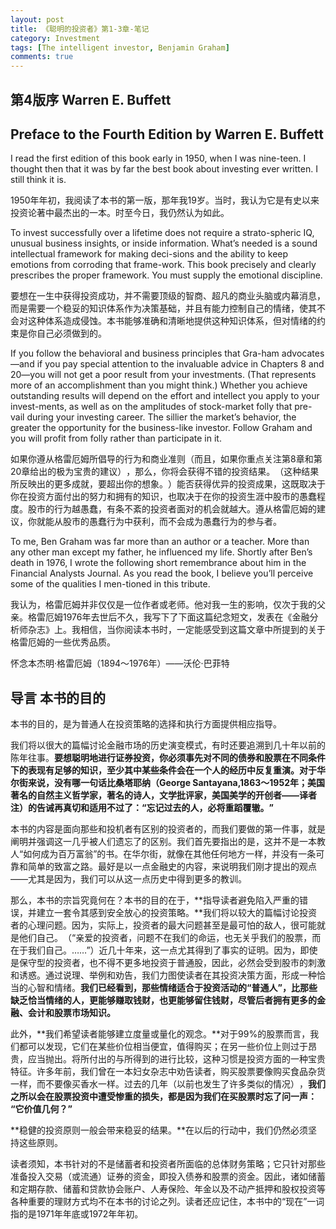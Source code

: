 ```yaml
---
layout: post
title: 《聪明的投资者》第1-3章-笔记
category: Investment
tags: [The intelligent investor, Benjamin Graham]
comments: true
---
```


## 第4版序 Warren E. Buffett

## Preface to the Fourth Edition by Warren E. Buffett

I read the first edition of this book early in 1950, when I was nine-teen. I thought then that it was by far the best book about investing ever written. I still think it is.

1950年年初，我阅读了本书的第一版，那年我19岁。当时，我认为它是有史以来投资论著中最杰出的一本。时至今日，我仍然认为如此。

To invest successfully over a lifetime does not require a strato-spheric IQ, unusual business insights, or inside information. What’s needed is a sound intellectual framework for making deci-sions and the ability to keep emotions from corroding that frame-work. This book precisely and clearly prescribes the proper framework. You must supply the emotional discipline.

要想在一生中获得投资成功，并不需要顶级的智商、超凡的商业头脑或内幕消息，而是需要一个稳妥的知识体系作为决策基础，并且有能力控制自己的情绪，使其不会对这种体系造成侵蚀。本书能够准确和清晰地提供这种知识体系，但对情绪的约束是你自己必须做到的。

If you follow the behavioral and business principles that Gra-ham advocates—and if you pay special attention to the invaluable advice in Chapters 8 and 20—you will not get a poor result from your investments. (That represents more of an accomplishment than you might think.) Whether you achieve outstanding results will depend on the effort and intellect you apply to your invest-ments, as well as on the amplitudes of stock-market folly that pre-vail during your investing career. The sillier the market’s behavior, the greater the opportunity for the business-like investor. Follow Graham and you will profit from folly rather than participate in it.

如果你遵从格雷厄姆所倡导的行为和商业准则（而且，如果你重点关注第8章和第20章给出的极为宝贵的建议）​，那么，你将会获得不错的投资结果。​（这种结果所反映出的更多成就，要超出你的想象。​）能否获得优异的投资成果，这既取决于你在投资方面付出的努力和拥有的知识，也取决于在你的投资生涯中股市的愚蠢程度。股市的行为越愚蠢，有条不紊的投资者面对的机会就越大。遵从格雷厄姆的建议，你就能从股市的愚蠢行为中获利，而不会成为愚蠢行为的参与者。

To me, Ben Graham was far more than an author or a teacher. More than any other man except my father, he influenced my life. Shortly after Ben’s death in 1976, I wrote the following short remembrance about him in the Financial Analysts Journal. As you read the book, I believe you’ll perceive some of the qualities I men-tioned in this tribute.

我认为，格雷厄姆并非仅仅是一位作者或老师。他对我一生的影响，仅次于我的父亲。格雷厄姆1976年去世后不久，我写下了下面这篇纪念短文，发表在《金融分析师杂志》上。我相信，当你阅读本书时，一定能感受到这篇文章中所提到的关于格雷厄姆的一些优秀品质。

怀念本杰明·格雷厄姆（1894～1976年）——沃伦·巴菲特

## 导言 本书的目的

本书的目的，是为普通人在投资策略的选择和执行方面提供相应指导。

我们将以很大的篇幅讨论金融市场的历史演变模式，有时还要追溯到几十年以前的陈年往事。**要想聪明地进行证券投资，你必须事先对不同的债券和股票在不同条件下的表现有足够的知识，至少其中某些条件会在一个人的经历中反复重演。对于华尔街来说，没有哪一句话比桑塔耶纳（George Santayana,1863～1952年；美国著名的自然主义哲学家，著名的诗人，文学批评家，美国美学的开创者——译者注）的告诫再真切和适用不过了：​“忘记过去的人，必将重蹈覆辙。​”**

本书的内容是面向那些和投机者有区别的投资者的，而我们要做的第一件事，就是阐明并强调这一几乎被人们遗忘了的区别。我们首先要指出的是，这并不是一本教人“如何成为百万富翁”的书。在华尔街，就像在其他任何地方一样，并没有一条可靠和简单的致富之路。最好是以一点金融史的内容，来说明我们刚才提出的观点——尤其是因为，我们可以从这一点历史中得到更多的教训。

那么，本书的宗旨究竟何在？本书的目的在于，**指导读者避免陷入严重的错误，并建立一套令其感到安全放心的投资策略。**我们将以较大的篇幅讨论投资者的心理问题。因为，实际上，投资者的最大问题甚至是最可怕的敌人，很可能就是他们自己。​（​“亲爱的投资者，问题不在我们的命运，也无关乎我们的股票，而在于我们自己。……”​）近几十年来，这一点尤其得到了事实的证明。因为，即使是保守型的投资者，也不得不更多地投资于普通股，因此，必然会受到股市的刺激和诱惑。通过说理、举例和劝告，我们力图使读者在其投资决策方面，形成一种恰当的心智和情绪。**我们已经看到，那些情绪适合于投资活动的“普通人”​，比那些缺乏恰当情绪的人，更能够赚取钱财，也更能够留住钱财，尽管后者拥有更多的金融、会计和股票市场知识。**

此外，**我们希望读者能够建立度量或量化的观念。**对于99%的股票而言，我们都可以发现，它们在某些价位相当便宜，值得购买；在另一些价位上则过于昂贵，应当抛出。将所付出的与所得到的进行比较，这种习惯是投资方面的一种宝贵特征。许多年前，我们曾在一本妇女杂志中劝告读者，购买股票要像购买食品杂货一样，而不要像买香水一样。过去的几年（以前也发生了许多类似的情况）​，**我们之所以会在股票投资中遭受惨重的损失，都是因为我们在买股票时忘了问一声：​“它价值几何？​”**

**稳健的投资原则一般会带来稳妥的结果。**在以后的行动中，我们仍然必须坚持这些原则。

读者须知，本书针对的不是储蓄者和投资者所面临的总体财务策略；它只针对那些准备投入交易（或流通）证券的资金，即投入债券和股票的资金。因此，诸如储蓄和定期存款、储蓄和贷款协会账户、人寿保险、年金以及不动产抵押和股权投资等各种重要的理财方式均不在本书的讨论之列。读者还应记住，本书中的“现在”一词指的是1971年年底或1972年年初。
